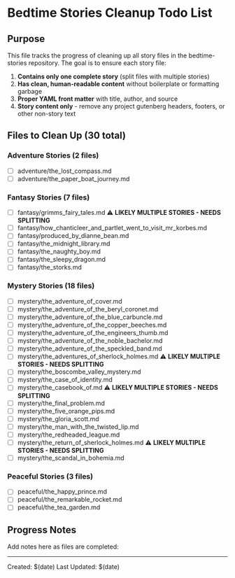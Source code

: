 # Bedtime Stories Cleanup Todo List

## Purpose
This file tracks the progress of cleaning up all story files in the bedtime-stories repository. The goal is to ensure each story file:

1. **Contains only one complete story** (split files with multiple stories)
2. **Has clean, human-readable content** without boilerplate or formatting garbage
3. **Proper YAML front matter** with title, author, and source
4. **Story content only** - remove any project gutenberg headers, footers, or other non-story text

## Files to Clean Up (30 total)

### Adventure Stories (2 files)
- [ ] adventure/the_lost_compass.md
- [ ] adventure/the_paper_boat_journey.md

### Fantasy Stories (7 files)
- [ ] fantasy/grimms_fairy_tales.md ⚠️ **LIKELY MULTIPLE STORIES - NEEDS SPLITTING**
- [ ] fantasy/how_chanticleer_and_partlet_went_to_visit_mr_korbes.md
- [ ] fantasy/produced_by_dianne_bean.md
- [ ] fantasy/the_midnight_library.md
- [ ] fantasy/the_naughty_boy.md
- [ ] fantasy/the_sleepy_dragon.md
- [ ] fantasy/the_storks.md

### Mystery Stories (18 files)
- [ ] mystery/the_adventure_of_cover.md
- [ ] mystery/the_adventure_of_the_beryl_coronet.md
- [ ] mystery/the_adventure_of_the_blue_carbuncle.md
- [ ] mystery/the_adventure_of_the_copper_beeches.md
- [ ] mystery/the_adventure_of_the_engineers_thumb.md
- [ ] mystery/the_adventure_of_the_noble_bachelor.md
- [ ] mystery/the_adventure_of_the_speckled_band.md
- [ ] mystery/the_adventures_of_sherlock_holmes.md ⚠️ **LIKELY MULTIPLE STORIES - NEEDS SPLITTING**
- [ ] mystery/the_boscombe_valley_mystery.md
- [ ] mystery/the_case_of_identity.md
- [ ] mystery/the_casebook_of.md ⚠️ **LIKELY MULTIPLE STORIES - NEEDS SPLITTING**
- [ ] mystery/the_final_problem.md
- [ ] mystery/the_five_orange_pips.md
- [ ] mystery/the_gloria_scott.md
- [ ] mystery/the_man_with_the_twisted_lip.md
- [ ] mystery/the_redheaded_league.md
- [ ] mystery/the_return_of_sherlock_holmes.md ⚠️ **LIKELY MULTIPLE STORIES - NEEDS SPLITTING**
- [ ] mystery/the_scandal_in_bohemia.md

### Peaceful Stories (3 files)
- [ ] peaceful/the_happy_prince.md
- [ ] peaceful/the_remarkable_rocket.md
- [ ] peaceful/the_tea_garden.md

## Progress Notes
Add notes here as files are completed:

---
Created: $(date)
Last Updated: $(date)